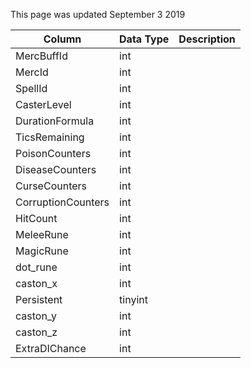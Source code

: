 This page was updated September 3 2019

| Column             | Data Type | Description |
| ------------------ | --------- | ----------- |
| MercBuffId         | int       |             |
| MercId             | int       |             |
| SpellId            | int       |             |
| CasterLevel        | int       |             |
| DurationFormula    | int       |             |
| TicsRemaining      | int       |             |
| PoisonCounters     | int       |             |
| DiseaseCounters    | int       |             |
| CurseCounters      | int       |             |
| CorruptionCounters | int       |             |
| HitCount           | int       |             |
| MeleeRune          | int       |             |
| MagicRune          | int       |             |
| dot_rune           | int       |             |
| caston_x           | int       |             |
| Persistent         | tinyint   |             |
| caston_y           | int       |             |
| caston_z           | int       |             |
| ExtraDIChance      | int       |             |